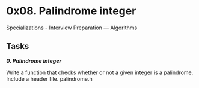 # 0x08. Palindrome integer
 Specializations - Interview Preparation ― Algorithms

 ## Tasks

 ***0. Palindrome integer***

Write a function that checks whether or not a given integer is a palindrome. Include a header file. palindrome.h